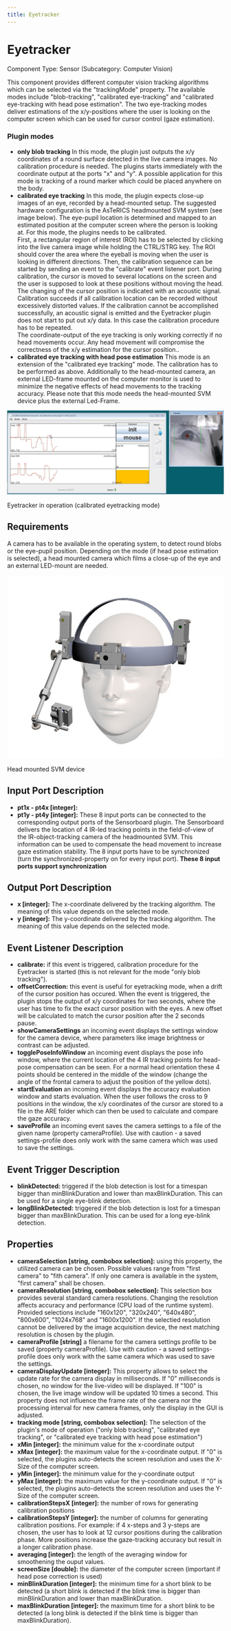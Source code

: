 ```yaml
---
title: Eyetracker
---
```


# Eyetracker

Component Type: Sensor (Subcategory: Computer Vision)

This component provides different computer vision tracking algorithms which can be selected via the "trackingMode" property. The available modes include "blob-tracking", "calibrated eye-tracking" and "calibrated eye-tracking with head pose estimation". The two eye-tracking modes deliver estimations of the x/y-positions where the user is looking on the computer screen which can be used for cursor control (gaze estimation).

### Plugin modes

*   **only blob tracking** In this mode, the plugin just outputs the x/y coordinates of a round surface detected in the live camera images. No calibration procedure is needed. The plugins starts immediately with the coordinate output at the ports "x" and "y". A possible application for this mode is tracking of a round marker which could be placed anywhere on the body.
*   **calibrated eye tracking** In this mode, the plugin expects close-up images of an eye, recorded by a head-mounted setup. The suggested hardware configuration is the AsTeRICS headmounted SVM system (see image below). The eye-pupil location is determined and mapped to an estimated position at the computer screen where the person is looking at. For this mode, the plugins needs to be calibrated.  
    First, a rectangular region of interest (ROI) has to be selected by clicking into the live camera image while holding the CTRL/STRG key. The ROI should cover the area where the eyeball is moving when the user is looking in different directions. Then, the calibration sequence can be started by sending an event to the "calibrate" event listener port. During calibration, the cursor is moved to several locations on the screen and the user is supposed to look at these positions without moving the head. The changing of the cursor position is indicated with an acoustic signal.  
    Calibration succeeds if all calibration location can be recorded without excessively distorted values. If the calibration cannot be accomplished successfully, an acoustic signal is emitted and the Eyetracker plugin does not start to put out x/y data. In this case the calibration procedure has to be repeated.  
    The coordinate-output of the eye tracking is only working correctly if no head movements occur. Any head movement will compromise the correctness of the x/y estimation for the cursor position..
*   **calibrated eye tracking with head pose estimation** This mode is an extension of the "calibrated eye tracking" mode. The calibration has to be performed as above. Additionally to the head-mounted camera, an external LED-frame mounted on the computer monitor is used to minimize the negative effects of head movements to the tracking accuracy. Please note that this mode needs the head-mounted SVM device plus the external Led-Frame.

![Screenshot: Eyetracker in operation](./img/eyetracker.jpg "Screenshot: Eyetracker in operation")

Eyetracker in operation (calibrated eyetracking mode)

## Requirements

A camera has to be available in the operating system, to detect round blobs or the eye-pupil position. Depending on the mode (if head pose estimation is selected), a head mounted camera which films a close-up of the eye and an external LED-mount are needed.

![Screenshot: head mounted SVM device](./img/eyetracker_headmount.jpg "Screenshot: head mounted SVM device")

Head mounted SVM device

## Input Port Description

*   **pt1x - pt4x \[integer\]:**
*   **pt1y - pt4y \[integer\]:** These 8 input ports can be connected to the corresponding output ports of the Sensorboard plugin. The Sensorboard delivers the location of 4 IR-led tracking points in the field-of-view of the IR-object-tracking camera of the headmounted SVM. This information can be used to compensate the head movement to increase gaze estimation stability. The 8 input ports have to be synchronized (turn the synchronized-property on for every input port). **These 8 input ports support synchronization**

## Output Port Description

*   **x \[integer\]:** The x-coordinate delivered by the tracking algorithm. The meaning of this value depends on the selected mode.
*   **y \[integer\]:** The y-coordinate delivered by the tracking algorithm. The meaning of this value depends on the selected mode.

## Event Listener Description

*   **calibrate:** if this event is triggered, calibration procedure for the Eyetracker is started (this is not relevant for the mode "only blob tracking").
*   **offsetCorrection:** this event is useful for eyetracking mode, when a drift of the cursor position has occured. When the event is triggered, the plugin stops the output of x/y coordinates for two seconds, where the user has time to fix the exact cursor position with the eyes. A new offset will be calculated to match the cursor position after the 2 seconds pause.
*   **showCameraSettings** an incoming event displays the settings window for the camera device, where parameters like image brightness or contrast can be adjusted.
*   **togglePoseInfoWindow** an incoming event displays the pose info window, where the current location of the 4 IR tracking points for head-pose compensation can be seen. For a normal head orientation these 4 points should be centered in the middle of the window (change the angle of the frontal camera to adjust the position of the yellow dots).
*   **startEvaluation** an incoming event displays the accuracy evaluation window and starts evaluation. When the user follows the cross to 9 positions in the window, the x/y coordinates of the cursor are stored to a file in the ARE folder which can then be used to calculate and compare the gaze accuracy.
*   **saveProfile** an incoming event saves the camera settings to a file of the given name (property cameraProfile). Use with caution - a saved settings-profile does only work with the same camera which was used to save the settings.

## Event Trigger Description

*   **blinkDetected:** triggered if the blob detection is lost for a timespan bigger than minBlinkDuration and lower than maxBlinkDuration. This can be used for a single eye-blink detection.
*   **longBlinkDetected:** triggered if the blob detection is lost for a timespan bigger than maxBlinkDuration. This can be used for a long eye-blink detection.

## Properties

*   **cameraSelection \[string, combobox selection\]:** using this property, the utilized camera can be chosen. Possible values range from "first camera" to "fith camera". If only one camera is available in the system, "first camera" shall be chosen.
*   **cameraResolution \[string, combobox selection\]:** This selection box provides several standard camera resolutions. Changing the resolution affects accuracy and performance (CPU load of the runtime system). Provided selections include "160x120", "320x240", "640x480", "800x600", "1024x768" and "1600x1200". If the selectied resolution cannot be delivered by the image acquisition device, the next matching resolution is chosen by the plugin.
*   **cameraProfile \[string\]** a filename for the camera settings profile to be saved (property cameraProfile). Use with caution - a saved settings-profile does only work with the same camera which was used to save the settings.
*   **cameraDisplayUpdate \[integer\]:** This property allows to select the update rate for the camera display in milliseconds. If "0" milliseconds is chosen, no window for the live-video will be displayed. If "100" is chosen, the live image window will be updated 10 times a second. This property does not influence the frame rate of the camera nor the processing interval for new camera frames, only the display in the GUI is adjusted.
*   **tracking mode \[string, combobox selection\]:** The selection of the plugin's mode of operation ("only blob tracking", "calibrated eye tracking", or "calibrated eye tracking with head pose estimation")
*   **xMin \[integer\]:** the minimum value for the x-coordinate output
*   **xMax \[integer\]:** the maximum value for the x-coordinate output. If "0" is selected, the plugins auto-detects the screen resolution and uses the X-Size of the computer screen.
*   **yMin \[integer\]:** the minimum value for the y-coordinate output
*   **yMax \[integer\]:** the maximum value for the y-coordinate output. If "0" is selected, the plugins auto-detects the screen resolution and uses the Y-Size of the computer screen.
*   **calibrationStepsX \[integer\]:** the number of rows for generating calibration positions
*   **calibrationStepsY \[integer\]:** the number of columns for generating calibration positions. For example: if 4 x-steps and 3 y-steps are chosen, the user has to look at 12 cursor positions during the calibration phase. More positions increase the gaze-tracking accuracy but result in a longer calibration phase.
*   **averaging \[integer\]:** the length of the averaging window for smoothening the ouput values.
*   **screenSize \[double\]:** the diameter of the computer screen (important if head pose correction is used)
*   **minBlinkDuration \[integer\]:** the minimum time for a short blink to be detected (a short blink is detected if the blink time is bigger than minBlinkDuration and lower than maxBlinkDuration.
*   **maxBlinkDuration \[integer\]:** the maximum time for a short blink to be detected (a long blink is detected if the blink time is bigger than maxBlinkDuration).